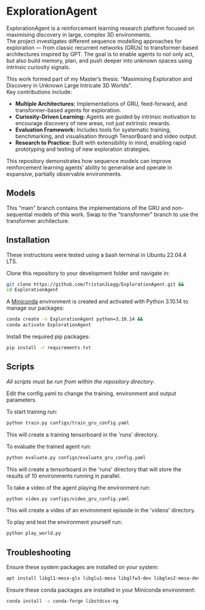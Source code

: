 # ExplorationAgent

ExplorationAgent is a reinforcement learning research platform focused on maximising discovery in large, complex 3D environments.  
The project investigates different sequence modelling approaches for exploration — from classic recurrent networks (GRUs) to transformer-based architectures inspired by GPT. The goal is to enable agents to not only act, but also build memory, plan, and push deeper into unknown spaces using intrinsic curiosity signals.

This work formed part of my Master’s thesis: “Maximising Exploration and Discovery in Unknown Large Intricate 3D Worlds”.  
Key contributions include:

- **Multiple Architectures:** Implementations of GRU, feed-forward, and transformer-based agents for exploration.  
- **Curiosity-Driven Learning:** Agents are guided by intrinsic motivation to encourage discovery of new areas, not just extrinsic rewards.  
- **Evaluation Framework:** Includes tools for systematic training, benchmarking, and visualisation through TensorBoard and video output.  
- **Research to Practice:** Built with extensibility in mind, enabling rapid prototyping and testing of new exploration strategies.

This repository demonstrates how sequence models can improve reinforcement learning agents’ ability to generalise and operate in expansive, partially observable environments.

## Models

This "main" branch contains the implementations of the GRU and non-sequential models of this work. Swap to the "transformer" branch to use the transformer architecture.

## Installation

These instructions were tested using a bash terminal in Ubuntu 22.04.4 LTS.

Clone this repository to your development folder and navigate in:
```bash
git clone https://github.com/TristanJLegg/ExplorationAgent.git &&
cd ExplorationAgent
```

A [Miniconda](https://docs.anaconda.com/miniconda/install/) environment is created and activated with Python 3.10.14 to manage our packages:
```bash
conda create -n ExplorationAgent python=3.10.14 &&
conda activate ExplorationAgent
```

Install the required pip packages:
```bash
pip install -r requirements.txt
```

## Scripts

*All scripts must be run from within the repository directory*.

Edit the config.yaml to change the training, environment and output parameters.

To start training run:
```bash
python train.py configs/train_gru_config.yaml
```
This will create a training tensorboard in the 'runs' directory.

To evaluate the trained agent run:
```bash
python evaluate.py configs/evaluate_gru_config.yaml
```
This will create a tensorboard in the 'runs' directory that will store the results of 10 environments running in parallel.

To take a video of the agent playing the environment run:
```bash
python video.py configs/video_gru_config.yaml
```
This will create a video of an environment episode in the 'videos' directory.

To play and test the environment yourself run:
```bash
python play_world.py
```

## Troubleshooting

Ensure these system packages are installed on your system:
```bash
apt install libgl1-mesa-glx libglu1-mesa libglfw3-dev libgles2-mesa-dev libfreetype6 libfreetype6-dev
```

Ensure these conda packages are installed in your Miniconda environment:
```bash
conda install -c conda-forge libstdcxx-ng
```
